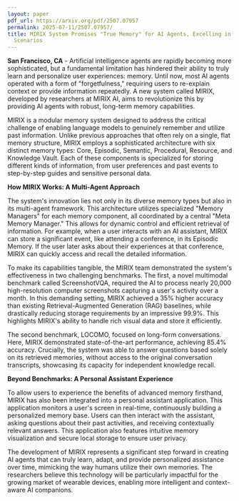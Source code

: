 ```yaml
---
layout: paper
pdf_url: https://arxiv.org/pdf/2507.07957
permalink: 2025-07-11/2507.07957/
title: MIRIX System Promises "True Memory" for AI Agents, Excelling in Real-World
  Scenarios
---
```




**San Francisco, CA** - Artificial intelligence agents are rapidly becoming more sophisticated, but a fundamental limitation has hindered their ability to truly learn and personalize user experiences: memory. Until now, most AI agents operated with a form of "forgetfulness," requiring users to re-explain context or provide information repeatedly. A new system called MIRIX, developed by researchers at MIRIX AI, aims to revolutionize this by providing AI agents with robust, long-term memory capabilities.

MIRIX is a modular memory system designed to address the critical challenge of enabling language models to genuinely remember and utilize past information. Unlike previous approaches that often rely on a single, flat memory structure, MIRIX employs a sophisticated architecture with six distinct memory types: Core, Episodic, Semantic, Procedural, Resource, and Knowledge Vault. Each of these components is specialized for storing different kinds of information, from user preferences and past events to step-by-step guides and sensitive personal data.

**How MIRIX Works: A Multi-Agent Approach**

The system's innovation lies not only in its diverse memory types but also in its multi-agent framework. This architecture utilizes specialized "Memory Managers" for each memory component, all coordinated by a central "Meta Memory Manager." This allows for dynamic control and efficient retrieval of information. For example, when a user interacts with an AI assistant, MIRIX can store a significant event, like attending a conference, in its Episodic Memory. If the user later asks about their experiences at that conference, MIRIX can quickly access and recall the detailed information.

To make its capabilities tangible, the MIRIX team demonstrated the system's effectiveness in two challenging benchmarks. The first, a novel multimodal benchmark called ScreenshotVQA, required the AI to process nearly 20,000 high-resolution computer screenshots capturing a user's activity over a month. In this demanding setting, MIRIX achieved a 35% higher accuracy than existing Retrieval-Augmented Generation (RAG) baselines, while drastically reducing storage requirements by an impressive 99.9%. This highlights MIRIX's ability to handle rich visual data and store it efficiently.

The second benchmark, LOCOMO, focused on long-form conversations. Here, MIRIX demonstrated state-of-the-art performance, achieving 85.4% accuracy. Crucially, the system was able to answer questions based solely on its retrieved memories, without access to the original conversation transcripts, showcasing its capacity for independent knowledge recall.

**Beyond Benchmarks: A Personal Assistant Experience**

To allow users to experience the benefits of advanced memory firsthand, MIRIX has also been integrated into a personal assistant application. This application monitors a user's screen in real-time, continuously building a personalized memory base. Users can then interact with the assistant, asking questions about their past activities, and receiving contextually relevant answers. This application also features intuitive memory visualization and secure local storage to ensure user privacy.

The development of MIRIX represents a significant step forward in creating AI agents that can truly learn, adapt, and provide personalized assistance over time, mimicking the way humans utilize their own memories. The researchers believe this technology will be particularly impactful for the growing market of wearable devices, enabling more intelligent and context-aware AI companions.